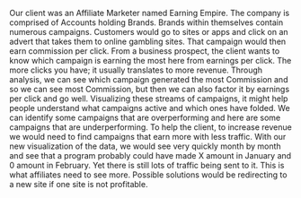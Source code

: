 Our client was an Affiliate Marketer named Earning Empire. The company is comprised of Accounts holding Brands. Brands within themselves contain numerous campaigns. Customers would go to sites or apps and click on an advert that takes them to online gambling sites. That campaign would then earn commission per click. 
From a business prospect, the client wants to know which campaign is earning the most here from earnings per click. The more clicks you have; it usually translates to more revenue. Through analysis, we can see which campaign generated the most Commission and so we can see most Commission, but then we can also factor it by earnings per click and go well. 
Visualizing these streams of campaigns, it might help people understand what campaigns active and which ones have folded. We can identify some campaigns that are overperforming and here are some campaigns that are underperforming.
To help the client, to increase revenue we would need to find campaigns that earn more with less traffic. With our new visualization of the data, we would see very quickly month by month and see that a program probably could have made X amount in January and 0 amount in February. Yet there is still lots of traffic being sent to it. This is what affiliates need to see more. Possible solutions would be redirecting to a new site if one site is not profitable.

